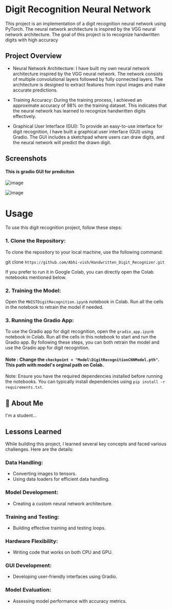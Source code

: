 
# Digit Recognition Neural Network

This project is an implementation of a digit recognition neural network using PyTorch. The neural network architecture is inspired by the VGG neural network architecture. The goal of this project is to recognize handwritten digits with high accuracy
## Project Overview

* Neural Network Architecture: I have built my own neural network architecture inspired by the VGG neural network. The network consists of multiple convolutional layers followed by fully connected layers. The architecture is designed to extract features from input images and make accurate predictions.

* Training Accuracy: During the training process, I achieved an approximate accuracy of 98% on the training dataset. This indicates that the neural network has learned to recognize handwritten digits effectively.

* Graphical User Interface (GUI): To provide an easy-to-use interface for digit recognition, I have built a graphical user interface (GUI) using Gradio. The GUI includes a sketchpad where users can draw digits, and the neural network will predict the drawn digit.
## Screenshots

####  This is gradio GUI for prediciton

![image](https://github.com/Abhi-vish/notex/assets/109618783/f9505974-e81f-45c3-afa0-754d52f1dac4)


![image](https://github.com/Abhi-vish/notex/assets/109618783/0b76ec7c-b67e-4969-ab96-cf7e8c0aa9ec)
# Usage
To use this digit recognition project, follow these steps:

### 1. Clone the Repository:

To clone the repository to your local machine, use the following command:

git clone `https://github.com/Abhi-vish/Handwritten_Digit_Recognizer.git`

If you prefer to run it in Google Colab, you can directly open the Colab notebooks mentioned below.

### 2. Training the Model:

Open the `MNISTDigitRecognition.ipynb` notebook in Colab.
Run all the cells in the notebook to retrain the model if needed.
### 3. Running the Gradio App:

To use the Gradio app for digit recognition, open the `gradio_app.ipynb` notebook in Colab.
Run all the cells in this notebook to start and run the Gradio app.
By following these steps, you can both retrain the model and use the Gradio app for digit recognition.

#### Note : Change the `checkpoint = "Model\DigitRecognitionCNNModel.pth"`. This path with model's orginal path on Colab.

Note: Ensure you have the required dependencies installed before running the notebooks. You can typically install dependencies using `pip install -r requirements.txt`.
## 🚀 About Me
I'm a student...


## Lessons Learned

While building this project, I learned several key concepts and faced various challenges. Here are the details:


### Data Handling:

* Converting images to tensors.
* Using data loaders for efficient data handling.
### Model Development:

* Creating a custom neural network architecture.
### Training and Testing:

* Building effective training and testing loops.
### Hardware Flexibility:

* Writing code that works on both CPU and GPU.
### GUI Development:

* Developing user-friendly interfaces using Gradio.
### Model Evaluation:

* Assessing model performance with accuracy metrics.
